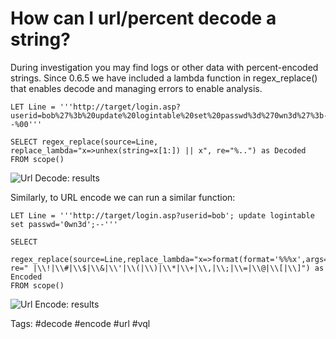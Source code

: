 # How can I url/percent decode a string?

During investigation you may find logs or other data with percent-encoded strings. 
Since 0.6.5 we have included a lambda function in regex_replace() that enables decode and managing errors to enable analysis.

```vql
LET Line = '''http://target/login.asp?userid=bob%27%3b%20update%20logintable%20set%20passwd%3d%270wn3d%27%3b--%00'''

SELECT regex_replace(source=Line, replace_lambda="x=>unhex(string=x[1:]) || x", re="%..") as Decoded FROM scope() 

```

![Url Decode: results](https://user-images.githubusercontent.com/13081800/172098424-d78c73f9-e7d2-405b-99ca-129eba4350c0.png)


Similarly, to URL encode we can run a similar function:

```
LET Line = '''http://target/login.asp?userid=bob'; update logintable set passwd='0wn3d';--'''

SELECT
    regex_replace(source=Line,replace_lambda="x=>format(format='%%%x',args=x)", re=" |\\!|\\#|\\$|\\&|\\'|\\(|\\)|\\*|\\+|\\,|\\;|\\=|\\@|\\[|\\]") as Encoded
FROM scope()
```

![Url Encode: results](https://user-images.githubusercontent.com/13081800/187111592-7b33f103-5e00-42ce-a4c1-a9a1acf2f1d7.png)



Tags: #decode #encode #url #vql
